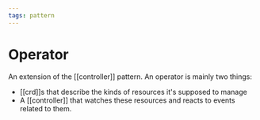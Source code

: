 ```yaml
---
tags: pattern
---
```


# Operator
An extension of the [[controller]] pattern. An operator is mainly two things:

* [[crd]]s that describe the kinds of resources it's supposed to manage
* A [[controller]] that watches these resources and reacts to events related to them.
